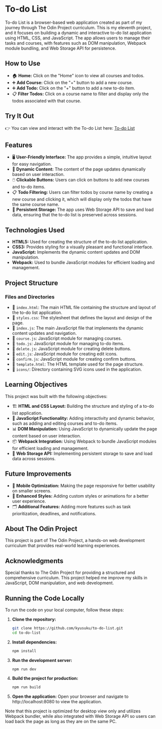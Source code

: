 # To-do List

To-do List is a browser-based web application created as part of my journey through The Odin Project curriculum. This is my eleventh project, and it focuses on building a dynamic and interactive to-do list application using HTML, CSS, and JavaScript. The app allows users to manage their tasks and courses, with features such as DOM manipulation, Webpack module bundling, and Web Storage API for persistence.

## How to Use

- 🏠 **Home:** Click on the "Home" icon to view all courses and todos.
- ➕ **Add Course:** Click on the "+" button to add a new course.
- ➕ **Add Todo:** Click on the "+" button to add a new to-do item.
- 📋 **Filter Todos:** Click on a course name to filter and display only the todos associated with that course.

## Try It Out

👉 You can view and interact with the To-do List here: [To-do List](https://kyusuku.github.io/to-do-list/)

## Features

- 🖥️ **User-Friendly Interface:** The app provides a simple, intuitive layout for easy navigation.
- 📜 **Dynamic Content:** The content of the page updates dynamically based on user interaction.
- 🖱️ **Clickable Buttons:** Users can click on buttons to add new courses and to-do items.
- 📋 **Todo Filtering:** Users can filter todos by course name by creating a new course and clicking it, which will display only the todos that have the same course name.
- 💾 **Persistent Storage:** The app uses Web Storage API to save and load data, ensuring that the to-do list is preserved across sessions.

## Technologies Used

- **HTML5:** Used for creating the structure of the to-do list application.
- **CSS3:** Provides styling for a visually pleasant and functional interface.
- **JavaScript:** Implements the dynamic content updates and DOM manipulation.
- **Webpack:** Used to bundle JavaScript modules for efficient loading and management.

## Project Structure

### Files and Directories

- 📄 `index.html`: The main HTML file containing the structure and layout of the to-do list application.
- 🎨 `styles.css`: The stylesheet that defines the layout and design of the page.
- 📜 `index.js`: The main JavaScript file that implements the dynamic content updates and navigation.
- 📜 `course.js`: JavaScript module for managing courses.
- 📜 `todo.js`: JavaScript module for managing to-do items.
- 📜 `delete.js`: JavaScript module for creating delete buttons.
- 📜 `edit.js`: JavaScript module for creating edit icons.
- 📜 `confirm.js`: JavaScript module for creating confirm buttons.
- 📄 `template.html`: The HTML template used for the page structure.
- 📁 `icons/`: Directory containing SVG icons used in the application.

## Learning Objectives

This project was built with the following objectives:

- 🏗 **HTML and CSS Layout:** Building the structure and styling of a to-do list application.
- 🎨 **JavaScript Functionality:** Adding interactivity and dynamic behavior, such as adding and editing courses and to-do items.
- 📊 **DOM Manipulation:** Using JavaScript to dynamically update the page content based on user interaction.
- 📦 **Webpack Integration:** Using Webpack to bundle JavaScript modules for efficient loading and management.
- 💾 **Web Storage API:** Implementing persistent storage to save and load data across sessions.

## Future Improvements

- 📱 **Mobile Optimization:** Making the page responsive for better usability on smaller screens.
- 🎨 **Enhanced Styles:** Adding custom styles or animations for a better user experience.
- 🗂️ **Additional Features:** Adding more features such as task prioritization, deadlines, and notifications.

## About The Odin Project

This project is part of The Odin Project, a hands-on web development curriculum that provides real-world learning experiences.

## Acknowledgments

Special thanks to The Odin Project for providing a structured and comprehensive curriculum. This project helped me improve my skills in JavaScript, DOM manipulation, and web development.

## Running the Code Locally

To run the code on your local computer, follow these steps:

1. **Clone the repository:**

   ```sh
   git clone https://github.com/kyusuku/to-do-list.git
   cd to-do-list

   ```

2. **Install dependencies:**

   ```sh
   npm install

   ```

3. **Run the development server:**

   ```sh
   npm run dev

   ```

4. **Build the project for production:**

   ```sh
   npm run build

   ```

5. **Open the application:** Open your browser and navigate to http://localhost:8080 to view the application.

Note that this project is optimized for desktop view only and utilizes Webpack bundler, while also integrated with Web Storage API so users can load back the page as long as they are on the same PC.
